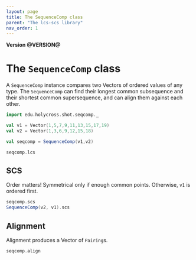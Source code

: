 ```yaml
---
layout: page
title: The SequenceComp class
parent: "The lcs-scs library"
nav_order: 1
---
```



**Version @VERSION@**

# The `SequenceComp` class

A `SequenceComp` instance compares two Vectors of ordered values of any type.  The `SequenceComp` can find their longest common subsequence and their shortest common supersequence, and can align them against each other.

```scala mdoc:silent
import edu.holycross.shot.seqcomp._

val v1 = Vector(1,5,7,9,11,13,15,17,19)
val v2 = Vector(1,3,6,9,12,15,18)

val seqcomp = SequenceComp(v1,v2)
```




```scala mdoc
seqcomp.lcs


```


## SCS

Order matters!  Symmetrical only if enough common points. Otherwise, `v1` is ordered first.

```scala mdoc
seqcomp.scs
SequenceComp(v2, v1).scs
```


## Alignment

Alignment produces a Vector of `Pairing`s.


```scala mdoc
seqcomp.align

```
